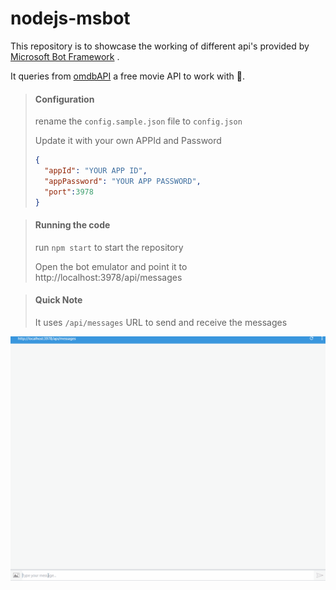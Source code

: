 # nodejs-msbot

This repository is to showcase the working of different api's provided by [Microsoft Bot Framework](https://dev.botframework.com/) .

It queries from [omdbAPI](http://www.omdbapi.com/) a free movie API to work with :beer:.




> #### Configuration
>
> rename the `config.sample.json` file to `config.json`
>
> Update it with your own APPId and Password
>
> ```json
> {
>   "appId": "YOUR APP ID",
>   "appPassword": "YOUR APP PASSWORD",
>   "port":3978
> }
> ```



> ####  Running the code
> run `npm start` to start the repository
>
> Open the bot emulator and point it to http://localhost:3978/api/messages



> #### Quick Note
>
> It uses `/api/messages` URL to send and receive the messages


![Working GIF](https://github.com/Deepankar01/nodejs-msbot/blob/master/BotFramework.gif)
